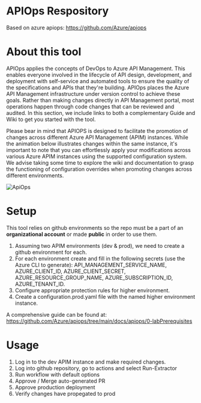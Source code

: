# APIOps Respository

Based on azure apiops: https://github.com/Azure/apiops


# About this tool

APIOps applies the concepts of DevOps to Azure API Management. This enables everyone involved in the lifecycle of API design, development, and deployment with self-service and automated tools to ensure the quality of the specifications and APIs that they're building. APIOps places the Azure API Management infrastructure under version control to achieve these goals. Rather than making changes directly in API Management portal, most operations happen through code changes that can be reviewed and audited. In this section, we include links to both a complementary Guide and Wiki to get you started with the tool.

Please bear in mind that APIOPS is designed to facilitate the promotion of changes across different Azure API Management (APIM) instances. While the animation below illustrates changes within the same instance, it's important to note that you can effortlessly apply your modifications across various Azure APIM instances using the supported configuration system. We advise taking some time to explore the wiki and documentation to grasp the functioning of configuration overrides when promoting changes across different environments.

![ApiOps](https://github.com/alexmcdonald11/apiops/assets/141607968/91660485-9fe6-47ed-8d2a-7be2ef5a6836)

# Setup

This tool relies on github environments so the repo must be a part of an **organizational account** or made **public** in order to use them.

1. Assuming two APIM environments (dev & prod), we need to create a github environment for each.
2. For each environment create and fill in the following secrets (use the Azure CLI to generate): API_MANAGEMENT_SERVICE_NAME, AZURE_CLIENT_ID, AZURE_CLIENT_SECRET, AZURE_RESOURCE_GROUP_NAME, AZURE_SUBSCRIPTION_ID, AZURE_TENANT_ID.
3. Configure appropriate protection rules for higher environment.
4. Create a configuration.prod.yaml file with the named higher environment instance.

A comprehensive guide can be found at: https://github.com/Azure/apiops/tree/main/docs/apiops/0-labPrerequisites


# Usage

1. Log in to the dev APIM instance and make required changes.
2. Log into github repository, go to actions and select Run-Extractor
3. Run workflow with default options
4. Approve / Merge auto-generated PR
5. Approve production deployment
6. Verify changes have propegated to prod



